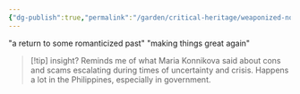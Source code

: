 ```yaml
---
{"dg-publish":true,"permalink":"/garden/critical-heritage/weaponized-nostalgia/","created":"2024-07-04T09:30:00.601+08:00","updated":"2024-07-23T10:10:23.816+08:00"}
---
```


"a return to some romanticized past"
"making things great again"

> [!tip] insight?
> Reminds me of what Maria Konnikova said about cons and scams escalating during times of uncertainty and crisis. Happens a lot in the Philippines, especially in government.






